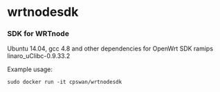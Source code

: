 wrtnodesdk
==========

### SDK for WRTnode

Ubuntu 14.04, gcc 4.8 and other dependencies for OpenWrt SDK ramips linaro_uClibc-0.9.33.2

Example usage:

`sudo docker run -it cpswan/wrtnodesdk`
